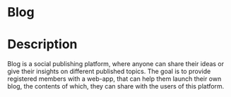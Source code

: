 # Blog

# Description
Blog is a social publishing platform, where anyone can share their ideas or give their insights on different published topics. The goal is to provide registered members with a web-app, that can help them launch their own blog, the contents of which, they can share with the users of this platform.

